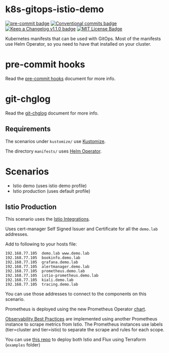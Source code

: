 # k8s-gitops-istio-demo

[![pre-commit badge][pre-commit-badge]][pre-commit] [![Conventional commits badge][conventional-commits-badge]][conventional-commits] [![Keep a Changelog v1.1.0 badge][keep-a-changelog-badge]][keep-a-changelog] [![MIT License Badge][license-badge]][license]

Kubernetes manifests that can be used with GitOps.
Most of the manifests use Helm Operator, so you need to have that installed on your cluster.

# pre-commit hooks

Read the [pre-commit hooks](docs/pre-commit-hooks.md) document for more info.

# git-chglog

Read the [git-chglog](docs/git-chlog.md) document for more info.

## Requirements

The scenarios under `kustomize/` use [Kustomize](https://github.com/kubernetes-sigs/kustomize).

The directory `manifests/` uses [Helm Operator](https://github.com/fluxcd/helm-operator).

# Scenarios

- Istio demo (uses istio demo profile)
- Istio production (uses default profile)

## Istio Production

This scenario uses the [Istio Integrations](https://istio.io/latest/docs/ops/integrations/).

Uses cert-manager Self Signed Issuer and Certificate for all the `demo.lab` addresses.

Add to following to your hosts file:

```
192.168.77.105	demo.lab www.demo.lab
192.168.77.105  bookinfo.demo.lab
192.168.77.105  grafana.demo.lab
192.168.77.105  alertmanager.demo.lab
192.168.77.105  prometheus.demo.lab
192.168.77.105  istio-prometheus.demo.lab
192.168.77.105  kiali.demo.lab
192.168.77.105  tracing.demo.lab
```

You can use those addresses to connect to the components on this scenario.

Prometheus is deployed using the new Prometheus Operator [chart](https://github.com/prometheus-community/helm-charts/tree/main/charts/kube-prometheus-stack).

[Observability Best Practices](https://istio.io/latest/docs/ops/best-practices/observability/) are implemented using another Prometheus instance to scrape metrics from Istio.
The Prometheus instances use labels (tier=cluster and tier=istio) to separate the scrape and rules for each scope.

You can use [this repo](https://github.com/bcochofel/terraform-modules) to deploy both Istio and Flux using Terraform (`examples` folder)

[pre-commit]: https://github.com/pre-commit/pre-commit
[pre-commit-badge]: https://img.shields.io/badge/pre--commit-enabled-brightgreen?logo=pre-commit&logoColor=white
[conventional-commits-badge]: https://img.shields.io/badge/Conventional%20Commits-1.0.0-green.svg
[conventional-commits]: https://conventionalcommits.org
[keep-a-changelog-badge]: https://img.shields.io/badge/changelog-Keep%20a%20Changelog%20v1.1.0-%23E05735
[keep-a-changelog]: https://keepachangelog.com/en/1.0.0/
[license]: ./LICENSE
[license-badge]: https://img.shields.io/badge/license-MIT-green.svg
[changelog]: ./CHANGELOG.md
[changelog-badge]: https://img.shields.io/badge/changelog-Keep%20a%20Changelog%20v1.1.0-%23E05735
